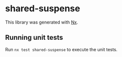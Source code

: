 # shared-suspense

This library was generated with [Nx](https://nx.dev).

## Running unit tests

Run `nx test shared-suspense` to execute the unit tests.
